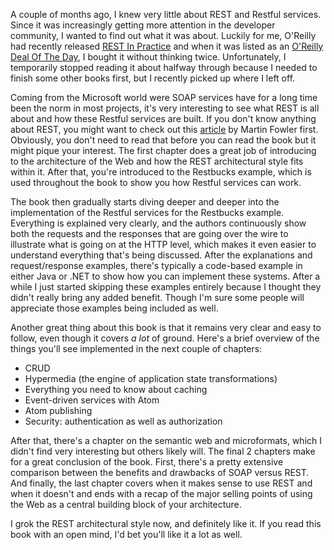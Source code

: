 A couple of months ago, I knew very little about REST and Restful services. Since it was increasingly getting more attention in the developer community, I wanted to find out what it was about. Luckily for me, O'Reilly had recently released <a href="http://oreilly.com/catalog/9780596805838/">REST In Practice</a> and when it was listed as an <a href="http://feeds.feedburner.com/oreilly/ebookdealoftheday">O'Reilly Deal Of The Day</a>, I bought it without thinking twice. Unfortunately, I temporarily stopped reading it about halfway through because I needed to finish some other books first, but I recently picked up where I left off.

Coming from the Microsoft world were SOAP services have for a long time been the norm in most projects, it's very interesting to see what REST is all about and how these Restful services are built.  If you don't know anything about REST, you might want to check out this <a href="http://martinfowler.com/articles/richardsonMaturityModel.html">article</a> by Martin Fowler first. Obviously, you don't need to read that before you can read the book but it might pique your interest. The first chapter does a great job of introducing to the architecture of the Web and how the REST architectural style fits within it.  After that, you're introduced to the Restbucks example, which is used throughout the book to show you how Restful services can work.

The book then gradually starts diving deeper and deeper into the implementation of the Restful services for the Restbucks example. Everything is explained very clearly, and the authors continuously show both the requests and the responses that are going over the wire to illustrate what is going on at the HTTP level, which makes it even easier to understand everything that's being discussed.  After the explanations and request/response examples, there's typically a code-based example in either Java or .NET to show how you can implement these systems. After a while I just started skipping these examples entirely because I thought they didn't really bring any added benefit.  Though I'm sure some people will appreciate those examples being included as well.

Another great thing about this book is that it remains very clear and easy to follow, even though it covers <em>a lot</em> of ground. Here's a brief overview of the things you'll see implemented in the next couple of chapters:

- CRUD
- Hypermedia (the engine of application state transformations)
- Everything you need to know about caching
- Event-driven services with Atom
- Atom publishing
- Security: authentication as well as authorization

After that, there's a chapter on the semantic web and microformats, which I didn't find very interesting but others likely will. The final 2 chapters make for a great conclusion of the book. First, there's a pretty extensive comparison between the benefits and drawbacks of SOAP versus REST.  And finally, the last chapter covers when it makes sense to use REST and when it doesn't and ends with a recap of the major selling points of using the Web as a central building block of your architecture.

I grok the REST architectural style now, and definitely like it.  If you read this book with an open mind, I'd bet you'll like it a lot as well.